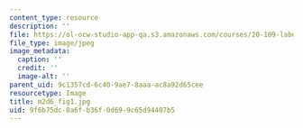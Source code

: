 ```yaml
---
content_type: resource
description: ''
file: https://ol-ocw-studio-app-qa.s3.amazonaws.com/courses/20-109-laboratory-fundamentals-in-biological-engineering-spring-2010/9f6b75dc8a6fb36f0d699c65d94407b5_m2d6_fig1.jpg
file_type: image/jpeg
image_metadata:
  caption: ''
  credit: ''
  image-alt: ''
parent_uid: 9c1357cd-6c40-9ae7-8aaa-ac8a92d65cee
resourcetype: Image
title: m2d6_fig1.jpg
uid: 9f6b75dc-8a6f-b36f-0d69-9c65d94407b5
---
```

